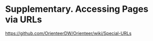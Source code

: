 # Supplementary. Accessing Pages via URLs

https://github.com/OrienteerDW/Orienteer/wiki/Special-URLs
